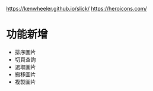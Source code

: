 https://kenwheeler.github.io/slick/
https://heroicons.com/
# 功能新增
- 排序圖片
- 切頁查詢
- 選取圖片
- 搬移圖片
- 複製圖片
